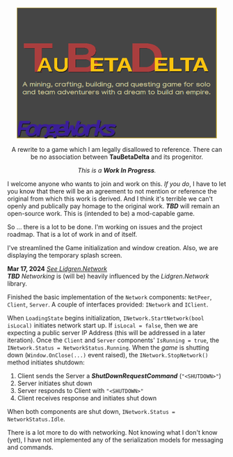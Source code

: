 <p align="center">
  <img width="460" height="300" src="/content/splash.png">
</p>

<p style="text-align: center;">A rewrite to a game which I am legally disallowed to reference. There can be no association between <b>TauBetaDelta</b> and its progenitor.</p>
<p style="text-align: center;"><i>This is a <b>Work In Progress</b>.</i></p>   
  
I welcome anyone who wants to join and work on this. *If you do*, I have to let you know that there will be an agreement to not mention or reference the original from which this work is derived. And I think it's terrible we can't openly and publically pay homage to the original work. ***TBD*** will remain an open-source work. This is (intended to be) a mod-capable game.

So ... there is a lot to be done. I'm working on issues and the project roadmap. That is a lot of work in and of itself.

I've streamlined the Game initialization and window creation. Also, we are displaying the temporary splash screen.

**Mar 17, 2024** *[See Lidgren.Network](https://github.com/lidgren/lidgren-network-gen3/tree/master/Lidgren.Network)*  
***TBD** Networking* is (will be) heavily influenced by the *Lidgren.Network* library.

Finished the basic implementation of the `Network` components: `NetPeer`, `Client`, `Server`. A couple of interfaces provided: `INetwork` and `IClient`.

When `LoadingState` begins initialization, `INetwork.StartNetwork(bool isLocal)` initiates network start up. If `isLocal = false`, then we are expecting a public server IP Address (this will be addressed in a later iteration). Once the `Client` and `Server` components' `IsRunning = true`, the `INetwork.Status = NetworkStatus.Running`. When the *game* is shutting down (`Window.OnClose(...)` event raised), the `INetwork.StopNetwork()` method initiates shutdown:
1. Client sends the Server a _**ShutDownRequestCommand**_ (`"<SHUTDOWN>"`)
2. Server initiates shut down
3. Server responds to Client with `"<SHUTDOWN>"`
4. Client receives response and initiates shut down

When both components are shut down, `INetwork.Status = NetworkStatus.Idle`.

There is a lot more to do with networking. Not knowing what I don't know (yet), I have not implemented any of the serialization models for messaging and commands.
